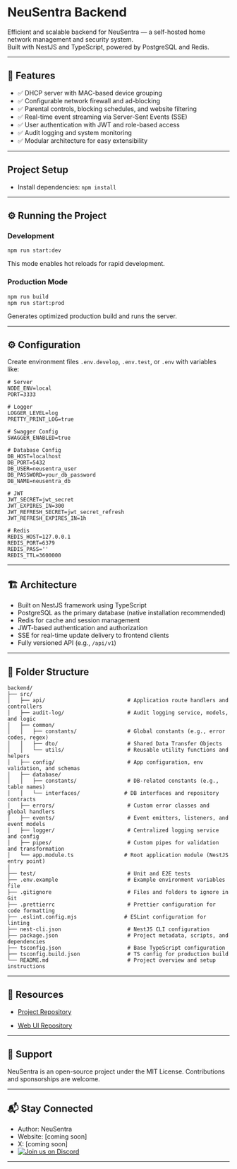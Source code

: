 <!-- <p align="center">
  <a href="https://nestjs.com/" target="_blank"><img src="https://nestjs.com/img/logo-small.svg" width="120" alt="Nest Logo" /></a>
</p> -->

# NeuSentra Backend

Efficient and scalable backend for NeuSentra — a self-hosted home network management and security system.  
Built with NestJS and TypeScript, powered by PostgreSQL and Redis.

---

## 🚀 Features

- ✅ DHCP server with MAC-based device grouping  
- ✅ Configurable network firewall and ad-blocking  
- ✅ Parental controls, blocking schedules, and website filtering  
- ✅ Real-time event streaming via Server-Sent Events (SSE)  
- ✅ User authentication with JWT and role-based access  
- ✅ Audit logging and system monitoring  
- ✅ Modular architecture for easy extensibility  

---

## Project Setup
- Install dependencies: 
```npm install```

---

## ⚙️ Running the Project

### Development

```npm run start:dev```

This mode enables hot reloads for rapid development.

### Production Mode

```
npm run build
npm run start:prod
```

Generates optimized production build and runs the server.

---

## ⚙️ Configuration

Create environment files `.env.develop`, `.env.test`, or `.env` with variables like:
```
# Server
NODE_ENV=local
PORT=3333

# Logger
LOGGER_LEVEL=log
PRETTY_PRINT_LOG=true

# Swagger Config
SWAGGER_ENABLED=true

# Database Config
DB_HOST=localhost
DB_PORT=5432
DB_USER=neusentra_user
DB_PASSWORD=your_db_password
DB_NAME=neusentra_db

# JWT
JWT_SECRET=jwt_secret
JWT_EXPIRES_IN=300
JWT_REFRESH_SECRET=jwt_secret_refresh
JWT_REFRESH_EXPIRES_IN=1h

# Redis
REDIS_HOST=127.0.0.1
REDIS_PORT=6379
REDIS_PASS=''
REDIS_TTL=3600000
```

---

## 🏗️ Architecture

- Built on NestJS framework using TypeScript  
- PostgreSQL as the primary database (native installation recommended)  
- Redis for cache and session management  
- JWT-based authentication and authorization  
- SSE for real-time update delivery to frontend clients  
- Fully versioned API (e.g., `/api/v1`)  

---

## 📂 Folder Structure

```
backend/
├── src/
│   ├── api/                          # Application route handlers and controllers
│   ├── audit-log/                    # Audit logging service, models, and logic
│   ├── common/
│   │   ├── constants/                # Global constants (e.g., error codes, regex)
│   │   ├── dto/                      # Shared Data Transfer Objects
│   │   └── utils/                    # Reusable utility functions and helpers
│   ├── config/                       # App configuration, env validation, and schemas
│   ├── database/
│   │   ├── constants/                # DB-related constants (e.g., table names)
│   │   └── interfaces/              # DB interfaces and repository contracts
│   ├── errors/                       # Custom error classes and global handlers
│   ├── events/                       # Event emitters, listeners, and event models
│   ├── logger/                       # Centralized logging service and config
│   ├── pipes/                        # Custom pipes for validation and transformation
│   └── app.module.ts                # Root application module (NestJS entry point)
│
├── test/                             # Unit and E2E tests
├── .env.example                      # Example environment variables file
├── .gitignore                        # Files and folders to ignore in Git
├── .prettierrc                       # Prettier configuration for code formatting
├── .eslint.config.mjs               # ESLint configuration for linting
├── nest-cli.json                     # NestJS CLI configuration
├── package.json                      # Project metadata, scripts, and dependencies
├── tsconfig.json                     # Base TypeScript configuration
├── tsconfig.build.json               # TS config for production build
└── README.md                         # Project overview and setup instructions
```

---

<!-- ## Deployment

To deploy NeuSentra Backend:

1. Install and configure PostgreSQL and Redis.  
2. Set environment variables for production `.env` file.  
3. Build the project: `npm run build`  
4. Use a process manager to run (e.g., `pm2`, `systemd`).  
5. Optionally configure a reverse proxy (Nginx) with HTTPS.

--- -->

## 🔗 Resources

- [Project Repository](https://github.com/neusentra/neusentra)

- [Web UI Repository](https://github.com/neusentra/neusentra/frontend)

---

## 🙌 Support

NeuSentra is an open-source project under the MIT License. Contributions and sponsorships are welcome.

---

## 📬 Stay Connected

- Author: NeuSentra
- Website: [coming soon]
- X: [coming soon]
- [![Join us on Discord](https://img.shields.io/badge/Discord-5865F2?logo=discord&logoColor=white&style=for-the-badge)](https://discord.gg/3VxzAfW7s6)

---